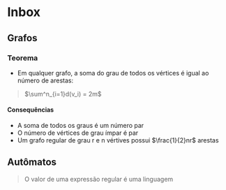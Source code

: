 # Inbox

## Grafos

### Teorema

- Em qualquer grafo, a soma do grau de todos os vértices é igual ao número de arestas:

> $\sum^n_{i=1}d(v_i) = 2m$

#### Consequências

- A soma de todos os graus é um número par
- O número de vértices de grau ímpar é par
- Um grafo regular de grau r e n vértives possui $\frac{1}{2}nr$ arestas

## Autômatos

> O valor de uma expressão regular é uma linguagem
